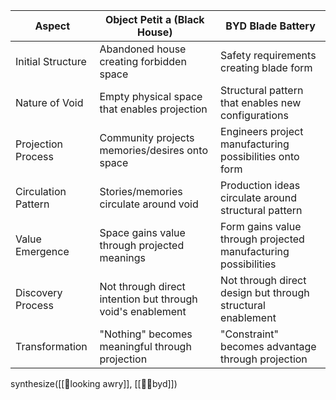 | Aspect              | Object Petit a (Black House)                               | BYD Blade Battery                                              |
| ------------------- | ---------------------------------------------------------- | -------------------------------------------------------------- |
| Initial Structure   | Abandoned house creating forbidden space                   | Safety requirements creating blade form                        |
| Nature of Void      | Empty physical space that enables projection               | Structural pattern that enables new configurations             |
| Projection Process  | Community projects memories/desires onto space             | Engineers project manufacturing possibilities onto form        |
| Circulation Pattern | Stories/memories circulate around void                     | Production ideas circulate around structural pattern           |
| Value Emergence     | Space gains value through projected meanings               | Form gains value through projected manufacturing possibilities |
| Discovery Process   | Not through direct intention but through void's enablement | Not through direct design but through structural enablement    |
| Transformation      | "Nothing" becomes meaningful through projection            | "Constraint" becomes advantage through projection              |
synthesize([[📜looking awry]], [[🔪🔋byd]])